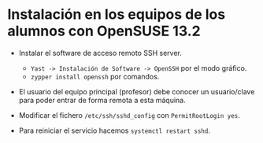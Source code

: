 
# Instalación en los equipos de los alumnos con OpenSUSE 13.2

* Instalar el software de acceso remoto SSH server.
    * `Yast -> Instalación de Software -> OpenSSH` por el modo gráfico.
    * `zypper install openssh` por comandos.
* El usuario del equipo principal (profesor) debe conocer un usuario/clave
para poder entrar de forma remota a esta máquina.

* Modificar el fichero `/etc/ssh/sshd_config` con `PermitRootLogin yes`.
* Para reiniciar el servicio hacemos `systemctl restart sshd`.

